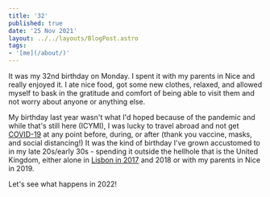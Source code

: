 ```yaml
---
title: '32'
published: true
date: '25 Nov 2021'
layout: ../../layouts/BlogPost.astro
tags:
- '[me](/about/)'
---
```


It was my 32nd birthday on Monday. I spent it with my parents in Nice and really enjoyed it. I ate nice food, got some new clothes, relaxed, and allowed myself to bask in the gratitude and comfort of being able to visit them and not worry about anyone or anything else.

My birthday last year wasn't what I'd hoped because of the pandemic and while that's still here (ICYMI), I was lucky to travel abroad and not get [COVID-19](/post/covid-19/) at any point before, during, or after (thank you vaccine, masks, and social distancing!) It was the kind of birthday I've grown accustomed to in my late 20s/early 30s - spending it outside the hellhole that is the United Kingdom, either alone in [Lisbon in 2017](/post/my-week-in-lisbon/) and 2018 or with my parents in Nice in 2019.

Let's see what happens in 2022!